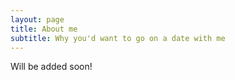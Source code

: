 ```yaml
---
layout: page
title: About me
subtitle: Why you'd want to go on a date with me
---
```


Will be added soon!
